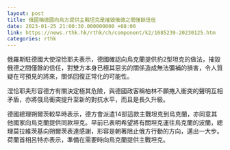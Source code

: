 ```yaml
---
layout: post
title: 俄國稱德國向烏方提供主戰坦克是摧毀俄德之間僅餘信任
date: 2023-01-25 21:00:30.000000000 +08:00
link: https://news.rthk.hk/rthk/ch/component/k2/1685239-20230125.htm
categories: rthk
---
```


俄羅斯駐德國大使涅恰耶夫表示，德國確認向烏克蘭提供豹2型坦克的做法，摧毀俄德之間僅餘的信任，對雙方本身已極其惡劣的關係造成無法彌補的損害，令人質疑在可預見的將來，關係回復正常化的可能性。

涅恰耶夫形容德方有關決定極其危險，與德國政客稱柏林不願捲入衝突的聲明互相矛盾，亦將俄烏衝突提升至新的對抗水平，而且是長久升級。

德國總理朔爾茨較早時表示，德方會派遣14部這款主戰坦克到烏克蘭，亦同意其他國家向烏克蘭提供同款坦克。早前已表明希望將有關坦克運往烏克蘭的波蘭，總理莫拉維茨基向朔爾茨表達感謝，形容是朝著阻止俄方行動的方向，邁出一大步。荷蘭首相呂特亦表示，準備在需要時向烏克蘭提供主戰坦克。
